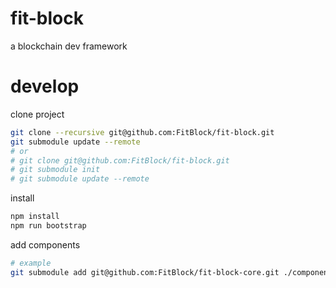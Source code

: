 # fit-block
a blockchain dev framework

# develop
clone project
```sh
git clone --recursive git@github.com:FitBlock/fit-block.git
git submodule update --remote
# or
# git clone git@github.com:FitBlock/fit-block.git
# git submodule init
# git submodule update --remote
```
install
```sh
npm install
npm run bootstrap
```
add components
```sh
# example
git submodule add git@github.com:FitBlock/fit-block-core.git ./components/fit-block-core
```